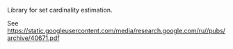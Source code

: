 Library for set cardinality estimation. 
 
See https://static.googleusercontent.com/media/research.google.com/ru//pubs/archive/40671.pdf 
